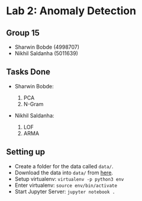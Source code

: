 # Lab 2: Anomaly Detection

## Group 15

- Sharwin Bobde (4998707)
- Nikhil Saldanha (5011639)

## Tasks Done

- Sharwin Bobde:
  1. PCA
  2. N-Gram

- Nikhil Saldanha:
  1. LOF
  2. ARMA

## Setting up

- Create a folder for the data called `data/`.
- Download the data into `data/` from [here](https://www.batadal.net/data.html).
- Setup virtualenv: `virtualenv -p python3 env`
- Enter virtualenv: `source env/bin/activate`
- Start Jupyter Server: `jupyter notebook .`
